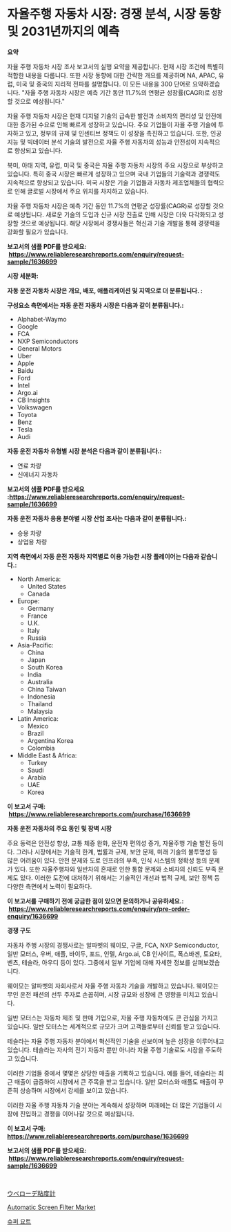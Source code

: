 <p><h1>자율주행 자동차 시장: 경쟁 분석, 시장 동향 및 2031년까지의 예측</h1></p><p><strong>요약</strong></p>
<p><p>자율 주행 자동차 시장 조사 보고서의 실행 요약을 제공합니다. 현재 시장 조건에 특별히 적합한 내용을 다룹니다. 또한 시장 동향에 대한 간략한 개요를 제공하며 NA, APAC, 유럽, 미국 및 중국의 지리적 전파를 설명합니다. 이 모든 내용을 300 단어로 요약하겠습니다. "자율 주행 자동차 시장은 예측 기간 동안 11.7%의 연평균 성장률(CAGR)로 성장할 것으로 예상됩니다." </p><p>자율 주행 자동차 시장은 현재 디지털 기술의 급속한 발전과 소비자의 편리성 및 안전에 대한 증가된 수요로 인해 빠르게 성장하고 있습니다. 주요 기업들이 자율 주행 기술에 투자하고 있고, 정부의 규제 및 인센티브 정책도 이 성장을 촉진하고 있습니다. 또한, 인공 지능 및 빅데이터 분석 기술의 발전으로 자율 주행 자동차의 성능과 안전성이 지속적으로 향상되고 있습니다.</p><p>북미, 아태 지역, 유럽, 미국 및 중국은 자율 주행 자동차 시장의 주요 시장으로 부상하고 있습니다. 특히 중국 시장은 빠르게 성장하고 있으며 국내 기업들의 기술력과 경쟁력도 지속적으로 향상되고 있습니다. 미국 시장은 기술 기업들과 자동차 제조업체들의 협력으로 인해 글로벌 시장에서 주요 위치를 차지하고 있습니다.</p><p>자율 주행 자동차 시장은 예측 기간 동안 11.7%의 연평균 성장률(CAGR)로 성장할 것으로 예상됩니다. 새로운 기술의 도입과 신규 시장 진출로 인해 시장은 더욱 다각화되고 성장할 것으로 예상됩니다. 해당 시장에서 경쟁사들은 혁신과 기술 개발을 통해 경쟁력을 강화할 필요가 있습니다.</p></p>
<p><strong>보고서의 샘플 PDF를 받으세요: &nbsp;<a href="https://www.reliableresearchreports.com/enquiry/request-sample/1636699">https://www.reliableresearchreports.com/enquiry/request-sample/1636699</a></strong></p>
<p><strong>시장 세분화:</strong></p>
<p><strong> 자동 운전 자동차 시장은 개요, 배포, 애플리케이션 및 지역으로 더 분류됩니다. :</strong></p>
<p><strong>구성요소 측면에서는 자동 운전 자동차 시장은 다음과 같이 분류됩니다.:</strong></p>
<p><ul><li>Alphabet-Waymo</li><li>Google</li><li>FCA</li><li>NXP Semiconductors</li><li>General Motors</li><li>Uber</li><li>Apple</li><li>Baidu</li><li>Ford</li><li>Intel</li><li>Argo.ai</li><li>CB Insights</li><li>Volkswagen</li><li>Toyota</li><li>Benz</li><li>Tesla</li><li>Audi</li></ul></p>
<p><strong> 자동 운전 자동차 유형별 시장 분석은 다음과 같이 분류됩니다.:</strong></p>
<p><ul><li>연료 차량</li><li>신에너지 자동차</li></ul></p>
<p><strong>보고서의 샘플 PDF를 받으세요 :<a href="https://www.reliableresearchreports.com/enquiry/request-sample/1636699">https://www.reliableresearchreports.com/enquiry/request-sample/1636699</a></strong></p>
<p><strong> 자동 운전 자동차 응용 분야별 시장 산업 조사는 다음과 같이 분류됩니다.:</strong></p>
<p><ul><li>승용 차량</li><li>상업용 차량</li></ul></p>
<p><strong>지역 측면에서 자동 운전 자동차 지역별로 이용 가능한 시장 플레이어는 다음과 같습니다.:</strong></p>
<p><ul>
    <li>
        North America:
        <ul>
            <li>United States</li>
            <li>Canada</li>
        </ul>
    </li>
    <li>
        Europe:
        <ul>
            <li>Germany</li>
            <li>France</li>
            <li>U.K.</li>
            <li>Italy</li>
            <li>Russia</li>
        </ul>
    </li>
    <li>
        Asia-Pacific:
        <ul>
            <li>China</li>
            <li>Japan</li>
            <li>South Korea</li>
            <li>India</li>
            <li>Australia</li>
            <li>China Taiwan</li>
            <li>Indonesia</li>
            <li>Thailand</li>
            <li>Malaysia</li>
        </ul>
    </li>
    <li>
        Latin America:
        <ul>
            <li>Mexico</li>
            <li>Brazil</li>
            <li>Argentina Korea</li>
            <li>Colombia</li>
        </ul>
    </li>
    <li>
        Middle East & Africa:
        <ul>
            <li>Turkey</li>
            <li>Saudi</li>
            <li>Arabia</li>
            <li>UAE</li>
            <li>Korea</li>
        </ul>
    </li>
    </ul></p>
<p><strong>이 보고서 구매: &nbsp;<a href="https://www.reliableresearchreports.com/purchase/1636699">https://www.reliableresearchreports.com/purchase/1636699</a></strong></p>
<p><strong>자동 운전 자동차의 주요 동인 및 장벽 시장</strong></p>
<p><p>주요 동력은 안전성 향상, 교통 체증 완화, 운전자 편의성 증가, 자율주행 기술 발전 등이다. 그러나 시장에서는 기술적 한계, 법률과 규제, 보안 문제, 미래 기술의 불투명성 등 많은 어려움이 있다. 안전 문제와 도로 인프라의 부족, 인식 시스템의 정확성 등의 문제가 있다. 또한 자율주행차와 일반차의 혼재로 인한 통합 문제와 소비자의 신뢰도 부족 문제도 있다. 이러한 도전에 대처하기 위해서는 기술적인 개선과 법적 규제, 보안 정책 등 다양한 측면에서 노력이 필요하다.</p></p>
<p><strong>이 보고서를 구매하기 전에 궁금한 점이 있으면 문의하거나 공유하세요.: &nbsp;<a href="https://www.reliableresearchreports.com/enquiry/pre-order-enquiry/1636699">https://www.reliableresearchreports.com/enquiry/pre-order-enquiry/1636699</a></strong></p>
<p><strong>경쟁 구도</strong></p>
<p><p>자동차 주행 시장의 경쟁사로는 알파벳의 웨이모, 구글, FCA, NXP Semiconductor, 일반 모터스, 우버, 애플, 바이두, 포드, 인텔, Argo.ai, CB 인사이트, 폭스바겐, 토요타, 벤츠, 테슬라, 아우디 등이 있다. 그중에서 일부 기업에 대해 자세한 정보를 살펴보겠습니다.</p><p>웨이모는 알파벳의 자회사로서 자율 주행 자동차 기술을 개발하고 있습니다. 웨이모는 무인 운전 패션의 선두 주자로 손꼽히며, 시장 규모와 성장에 큰 영향을 미치고 있습니다. </p><p>일반 모터스는 자동차 제조 및 판매 기업으로, 자율 주행 자동차에도 큰 관심을 가지고 있습니다. 일반 모터스는 세계적으로 규모가 크며 고객들로부터 신뢰를 받고 있습니다.</p><p>테슬라는 자율 주행 자동차 분야에서 혁신적인 기술을 선보이며 높은 성장을 이루어내고 있습니다. 테슬라는 자사의 전기 자동차 뿐만 아니라 자율 주행 기술로도 시장을 주도하고 있습니다.</p><p>이러한 기업들 중에서 몇몇은 상당한 매출을 기록하고 있습니다. 예를 들어, 테슬라는 최근 매출이 급증하여 시장에서 큰 주목을 받고 있습니다. 일반 모터스와 애플도 매출이 꾸준히 상승하며 시장에서 강세를 보이고 있습니다. </p><p>이러한 자율 주행 자동차 기술 분야는 계속해서 성장하며 미래에는 더 많은 기업들이 시장에 진입하고 경쟁을 이어나갈 것으로 예상됩니다.</p></p>
<p><strong>이 보고서 구매: &nbsp; <a href="https://www.reliableresearchreports.com/purchase/1636699">https://www.reliableresearchreports.com/purchase/1636699</a></strong></p>
<p><strong>보고서의 샘플 PDF를 받으세요: &nbsp;<a href="https://www.reliableresearchreports.com/enquiry/request-sample/1636699">https://www.reliableresearchreports.com/enquiry/request-sample/1636699</a></strong><strong></strong></p>
<p>&nbsp;</p>
<p><p><a href="https://medium.com/@lelanadden5645/%E3%82%A6%E3%83%83%E3%83%99%E3%83%AD%E3%83%BC%E3%83%87%E7%B2%98%E5%BA%A6%E8%A8%88%E5%B8%82%E5%A0%B4-%E5%B8%82%E5%A0%B4%E6%88%90%E9%95%B7%E7%8E%87-cagr-%E5%B8%82%E5%A0%B4%E3%83%88%E3%83%AC%E3%83%B3%E3%83%89-%E5%8F%8A%E3%81%B3%E6%88%90%E9%95%B7%E6%88%A6%E7%95%A5%E3%81%AB%E3%81%A4%E3%81%84%E3%81%A6%E3%81%AE%E6%B4%9E%E5%AF%9F-e0846410fd1a">ウベローデ粘度計</a></p><p><a href="https://view.publitas.com/reportprime-1/automatic-screen-filter-market-size-reflecting-a-forecast-till-2031-market-by-type-by-application-and-by-geography/">Automatic Screen Filter Market</a></p><p><a href="https://medium.com/@kalimetz2023/%EC%88%98%ED%8D%BC-%EC%9A%94%ED%8A%B8-%EC%8B%9C%EC%9E%A5%EC%9D%80-%EC%8B%9C%EC%9E%A5-%EC%A0%90%EC%9C%A0%EC%9C%A8-%EC%8B%9C%EC%9E%A5-%ED%8A%B8%EB%A0%8C%EB%93%9C-%EB%B0%8F-%EC%8B%9C%EC%9E%A5-%EC%84%B1%EC%9E%A5%EC%97%90-%EB%8C%80%ED%95%9C-%EC%A0%95%EB%B3%B4%EB%A5%BC-%EC%A0%9C%EA%B3%B5%ED%95%A9%EB%8B%88%EB%8B%A4-5c4ca4aec148">슈퍼 요트</a></p></p>